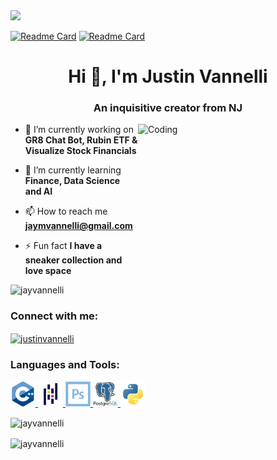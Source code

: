 <img src="https://www.naspp.com/images/default-source/page-title-backgrounds/resources/award-types/stock-options---banner-background.jpg?sfvrsn=cf867881_3">

[![Readme Card](https://github-readme-stats.vercel.app/api/pin/?username=jayvannelli&theme=dark&repo=GR8-AI-Chat-Bot)](https://github.com/jayvannelli/GR8-AI-Chat-Bot)
[![Readme Card](https://github-readme-stats.vercel.app/api/pin/?username=jayvannelli&theme=dark&repo=Rubin-ETF)](https://github.com/jayvannelli/Rubin-ETF)

<h1 align="center">Hi 👋, I'm Justin Vannelli</h1>
<h3 align="center">An inquisitive creator from NJ</h3>
<img align="right" alt="Coding" width="300" height="300" src="https://steamuserimages-a.akamaihd.net/ugc/1631947648964785474/81CBA15178466DD47195A239232202E78987B714/?imw=637&imh=358&ima=fit&impolicy=Letterbox&imcolor=%23000000&letterbox=true">

- 🔭 I’m currently working on **GR8 Chat Bot, Rubin ETF & Visualize Stock Financials**

- 🌱 I’m currently learning **Finance, Data Science and AI**

- 📫 How to reach me **jaymvannelli@gmail.com**

- ⚡ Fun fact **I have a sneaker collection and love space**

<p align="left"> <img src="https://komarev.com/ghpvc/?username=jayvannelli&label=Profile%20views&color=0e75b6&style=flat" alt="jayvannelli" /> </p>

<h3 align="left">Connect with me:</h3>
<p align="left">
<a href="https://linkedin.com/in/justinvannelli" target="blank"><img align="center" src="https://raw.githubusercontent.com/rahuldkjain/github-profile-readme-generator/master/src/images/icons/Social/linked-in-alt.svg" alt="justinvannelli" height="30" width="40" /></a>
</p>

<h3 align="left">Languages and Tools:</h3>
<p align="left"> <a href="https://www.w3schools.com/cpp/" target="_blank" rel="noreferrer"> <img src="https://raw.githubusercontent.com/devicons/devicon/master/icons/cplusplus/cplusplus-original.svg" alt="cplusplus" width="40" height="40"/> </a> <a href="https://pandas.pydata.org/" target="_blank" rel="noreferrer"> <img src="https://raw.githubusercontent.com/devicons/devicon/2ae2a900d2f041da66e950e4d48052658d850630/icons/pandas/pandas-original.svg" alt="pandas" width="40" height="40"/> </a> <a href="https://www.photoshop.com/en" target="_blank" rel="noreferrer"> <img src="https://raw.githubusercontent.com/devicons/devicon/master/icons/photoshop/photoshop-line.svg" alt="photoshop" width="40" height="40"/> </a> <a href="https://www.postgresql.org" target="_blank" rel="noreferrer"> <img src="https://raw.githubusercontent.com/devicons/devicon/master/icons/postgresql/postgresql-original-wordmark.svg" alt="postgresql" width="40" height="40"/> </a> <a href="https://www.python.org" target="_blank" rel="noreferrer"> <img src="https://raw.githubusercontent.com/devicons/devicon/master/icons/python/python-original.svg" alt="python" width="40" height="40"/> </a> </p>

<p><img align="center" width="475" src="https://github-readme-stats.vercel.app/api?username=jayvannelli&theme=radical&show_icons=true&locale=en&hide_border=true" alt="jayvannelli" /></p>

<p><img align="center" width="475" src="https://github-readme-streak-stats.herokuapp.com/?user=jayvannelli&theme=radical&hide_border=true"" alt="jayvannelli" /></p>
